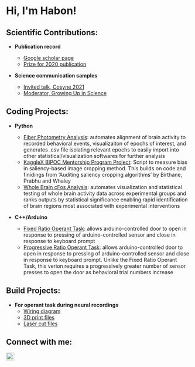 <h1>Hi, I'm Habon!

<h2>Scientific Contributions:</h2>

- <b>Publication record</b>
  - [Google scholar page](https://scholar.google.com/citations?user=MPWyGs0AAAAJ&hl=en)
  - [Prize for 2020 publication](https://blogs.biomedcentral.com/on-biology/2020/11/30/bsaf-editors-choice-award/)

- <b>Science communication samples</b>
  - [Invited talk, Cosyne 2021](https://www.youtube.com/watch?v=q8bUXAjUJyY)
  - [Moderator, Growing Up in Science](https://www.youtube.com/watch?v=Vg0xbPYV7pA)


<h2>Coding Projects:</h2>

- <b>Python</b>
  - [Fiber Photometry Analysis](https://github.com/habonissa/FreelyMovingPhotometry): automates alignment of brain activity to recorded behavioral events, visualizaiton of epochs of interest, and generates .csv file isolating relevant epochs to easily import into other statistical/visualization softwares for further analysis
  - [KaggleX BIPOC Mentorship Program Project](https://github.com/habonissa/KaggleXBIPOCMentorshipProject): Script to measure bias in saliency-based image cropping method. This builds on code and finidings from ‘Auditing saliency cropping algorithms’ by Birthane, Prabhu and Whaley
  - [Whole Brain cFos Analysis](https://github.com/habonissa/WholeBraincFosAnalysis): automates visualization and statistical testing of whole brain activity data across experimental groups and ranks outputs by statistical significance enabling rapid identification of brain regions most associated with experimental interventions

- <b>C++/Arduino</b>
  - [Fixed Ratio Operant Task](https://github.com/habonissa/BarrierOperantTasks/tree/main/FixedRatioTask): allows arduino-controlled door to open in response to pressing of arduino-controlled sensor and close in response to keyboard prompt
  - [Progressive Ratio Operant Task](https://github.com/habonissa/BarrierOperantTasks/tree/main/ProgressiveRatioTask): allows arduino-controlled door to open in response to pressing of arduino-controlled sensor and close in response to keyboard prompt. Unlike the Fixed Ratio Operant Task, this verion requires a progressively greater number of sensor presses to open the door as behavioral trial numbers increase




<h2>Build Projects:</h2>


- <b>For operant task during neural recordings</b>
  - [Wiring diagram](https://github.com/habonissa/BarrierOperantTasks/blob/main/Wiring%20diagram%20and%20materials/Wiring%20diagram%20plain.pdf)
  - [3D print files](https://github.com/habonissa/BarrierOperantTasks/tree/main/3D%20print%20files)
  - [Laser cut files](https://github.com/habonissa/BarrierOperantTasks/tree/main/Laser%20cutting%20files)





<h2> Connect with me:</h2>


[<img align="left" alt="HabonIssa | LinkedIn" width="22px" src="https://cdn.jsdelivr.net/npm/simple-icons@v3/icons/linkedin.svg" />][linkedin]


[linkedin]: https://www.linkedin.com/in/habon-issa/
